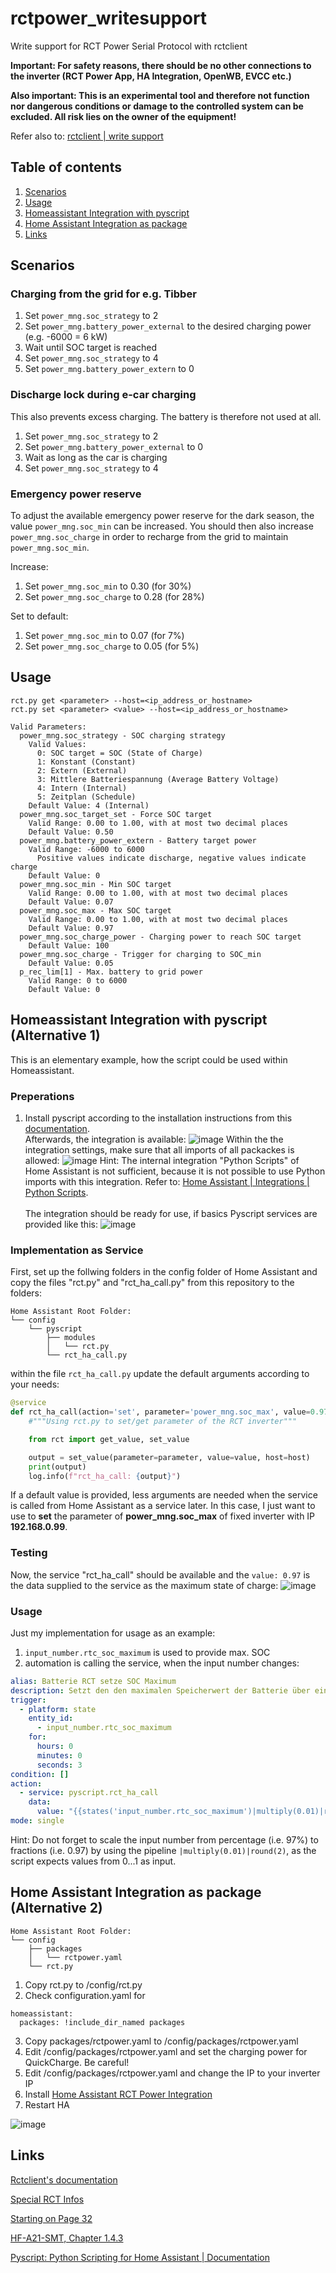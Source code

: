 # rctpower_writesupport

Write support for RCT Power Serial Protocol with rctclient

**Important: For safety reasons, there should be no other connections to the inverter (RCT Power App, HA Integration, OpenWB, EVCC etc.)**

**Also important: This is an experimental tool and therefore not function nor dangerous conditions or damage to the controlled system can be excluded. All risk lies on the owner of the equipment!** <br> 

Refer also to: [rctclient | write support](https://rctclient.readthedocs.io/en/latest/cli_write_support.html)

## Table of contents
1. [Scenarios](#scenarios)
2. [Usage](#usage)
3. [Homeassistant Integration with pyscript](#homeassistant-integration-with-pyscript)
4. [Home Assistant Integration as package](#home-assistant-integration-as-package)
5. [Links](#links)


## Scenarios

### Charging from the grid for e.g. Tibber

1. Set ``power_mng.soc_strategy`` to 2
2. Set ``power_mng.battery_power_external`` to the desired charging power (e.g. -6000 = 6 kW)
3. Wait until SOC target is reached
4. Set ``power_mng.soc_strategy`` to 4
5. Set ``power_mng.battery_power_extern`` to 0


### Discharge lock during e-car charging
This also prevents excess charging. The battery is therefore not used at all.

1. Set ``power_mng.soc_strategy`` to 2
2. Set ``power_mng.battery_power_external`` to 0
3. Wait as long as the car is charging
4. Set ``power_mng.soc_strategy`` to 4

### Emergency power reserve

To adjust the available emergency power reserve for the dark season, the value ``power_mng.soc_min`` can be increased. You should then also increase ``power_mng.soc_charge`` in order to recharge from the grid to maintain ``power_mng.soc_min``.

Increase:
1. Set ``power_mng.soc_min`` to 0.30 (for 30%)
2. Set ``power_mng.soc_charge`` to 0.28 (for 28%)

Set to default:
1. Set ``power_mng.soc_min`` to 0.07 (for 7%)
2. Set ``power_mng.soc_charge`` to 0.05 (for 5%)

## Usage
```
rct.py get <parameter> --host=<ip_address_or_hostname>
rct.py set <parameter> <value> --host=<ip_address_or_hostname>

Valid Parameters:
  power_mng.soc_strategy - SOC charging strategy
    Valid Values:
      0: SOC target = SOC (State of Charge)
      1: Konstant (Constant)
      2: Extern (External)
      3: Mittlere Batteriespannung (Average Battery Voltage)
      4: Intern (Internal)
      5: Zeitplan (Schedule)
    Default Value: 4 (Internal)
  power_mng.soc_target_set - Force SOC target
    Valid Range: 0.00 to 1.00, with at most two decimal places
    Default Value: 0.50
  power_mng.battery_power_extern - Battery target power
    Valid Range: -6000 to 6000
      Positive values indicate discharge, negative values indicate charge
    Default Value: 0
  power_mng.soc_min - Min SOC target
    Valid Range: 0.00 to 1.00, with at most two decimal places
    Default Value: 0.07
  power_mng.soc_max - Max SOC target
    Valid Range: 0.00 to 1.00, with at most two decimal places
    Default Value: 0.97
  power_mng.soc_charge_power - Charging power to reach SOC target
    Default Value: 100
  power_mng.soc_charge - Trigger for charging to SOC_min
    Default Value: 0.05
  p_rec_lim[1] - Max. battery to grid power
    Valid Range: 0 to 6000
    Default Value: 0
```

## Homeassistant Integration with pyscript (Alternative 1)
This is an elementary example, how the script could be used within Homeassistant.

### Preperations
1. Install pyscript according to the installation instructions from this [documentation](https://hacs-pyscript.readthedocs.io/en/stable/installation.html).<br>
Afterwards, the integration is available:
![image](https://github.com/user-attachments/assets/314d502f-8c25-4060-8a71-ca270dd27f2b)
Within the the integration settings, make sure that all imports of all packackes is allowed:
![image](<images/Bildschirmfoto 2024-08-07 um 08.56.24.png>)
Hint: The internal integration "Python Scripts" of Home Assistant is not sufficient, because it is not possible to use Python imports with this integration. 
Refer to: [Home Assistant | Integrations | Python Scripts](https://www.home-assistant.io/integrations/python_script/). <br><br>
The integration should be ready for use, if basics Pyscript services are provided like this:
![image](<images/Bildschirmfoto 2024-08-07 um 09.13.11.png>)

### Implementation as Service
First, set up the follwing folders in the config folder of Home Assistant and copy the files "rct.py" and "rct_ha_call.py" from this repository to the folders:
```
Home Assistant Root Folder:
└── config
    └── pyscript
        ├── modules
        │   └── rct.py
        └── rct_ha_call.py
```

within the file `rct_ha_call.py` update the default arguments according to your needs:
```python
@service
def rct_ha_call(action='set', parameter='power_mng.soc_max', value=0.97, host='192.168.0.99'):
    #"""Using rct.py to set/get parameter of the RCT inverter"""

    from rct import get_value, set_value

    output = set_value(parameter=parameter, value=value, host=host)
    print(output)
    log.info(f"rct_ha_call: {output}")
```
If a default value is provided, less arguments are needed when the service is called from Home Assistant as a service later.
In this case, I just want to use to **set** the parameter of **power_mng.soc_max** of fixed inverter with IP **192.168.0.99**.

### Testing
Now, the service "rct_ha_call" should be available and the `value: 0.97` is the data supplied to the service as the maximum state of charge:
![image](<images/Bildschirmfoto 2024-08-07 um 09.35.41.png>)

### Usage
Just my implementation for usage as an example:
1. `input_number.rtc_soc_maximum` is used to provide max. SOC
2. automation is calling the service, when the input number changes:
```yaml
alias: Batterie RCT setze SOC Maximum
description: Setzt den den maximalen Speicherwert der Batterie über ein Python-Skript
trigger:
  - platform: state
    entity_id:
      - input_number.rtc_soc_maximum
    for:
      hours: 0
      minutes: 0
      seconds: 3
condition: []
action:
  - service: pyscript.rct_ha_call
    data:
      value: "{{states('input_number.rtc_soc_maximum')|multiply(0.01)|round(2)}}"
mode: single
```
Hint: Do not forget to scale the input number from percentage (i.e. 97%) to fractions (i.e. 0.97) by using the pipeline `|multiply(0.01)|round(2)`, as the script expects values from 0...1 as input.

## Home Assistant Integration as package (Alternative 2)

```
Home Assistant Root Folder:
└── config
    ├── packages
    │   └── rctpower.yaml
    └── rct.py
```

1. Copy rct.py to /config/rct.py
2. Check configuration.yaml for
```
homeassistant:
  packages: !include_dir_named packages
```
3. Copy packages/rctpower.yaml to /config/packages/rctpower.yaml
4. Edit /config/packages/rctpower.yaml and set the charging power for QuickCharge. Be careful!
5. Edit /config/packages/rctpower.yaml and change the IP to your inverter IP
6. Install [Home Assistant RCT Power Integration](https://github.com/weltenwort/home-assistant-rct-power-integration)
7. Restart HA

![image](<images/packages_result.png>)

### 
## Links
[Rctclient's documentation](https://rctclient.readthedocs.io/en/latest/index.html)

[Special RCT Infos](https://www.photovoltaikforum.com/thread/159603-rct-power-storage-soc-zielauswahl-extern-nutzen/?postID=2656687#post2656687)

[Starting on Page 32](https://www.rct-power.com/de/download-bereich-de.html?file=files/Download-Bereich/Download%20Bereich%20EN/3.1_RCT%20Power%20Storage%20DC%208-10/RCT-Power-Storage-DC10_Manual_Web24V1EN.pdf)

[HF-A21-SMT, Chapter 1.4.3](https://ptelectronics.ru/wp-content/uploads/HF-A21-SMT-User-Manual-V1.120150203.pdf)

[Pyscript: Python Scripting for Home Assistant | Documentation](https://hacs-pyscript.readthedocs.io/en/stable/)
